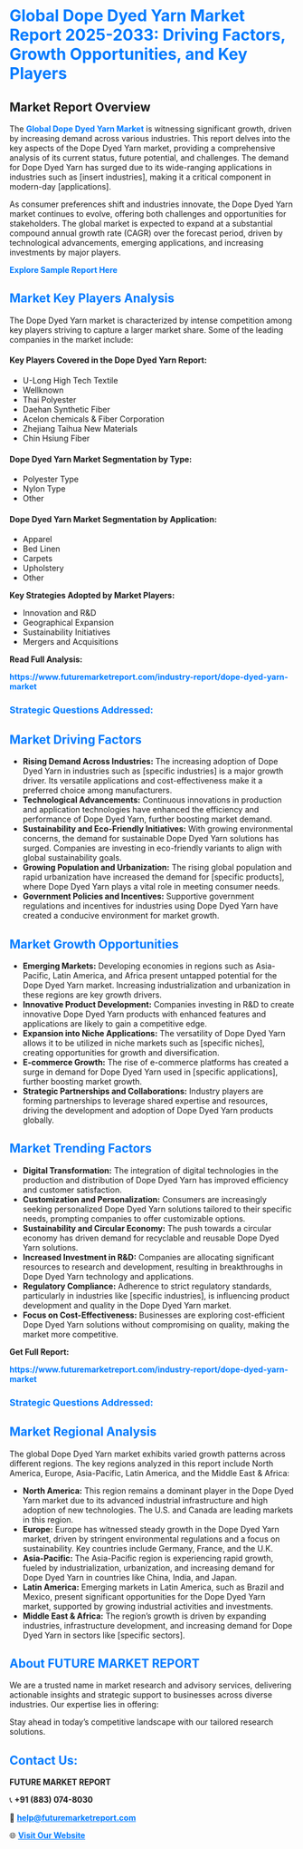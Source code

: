 <h1 style="color: #007BFF;">Global Dope Dyed Yarn Market Report 2025-2033: Driving Factors, Growth Opportunities, and Key Players</h1>

<section id="overview">
<h2>Market Report Overview</h2>
<p>The <a href="https://www.futuremarketreport.com/industry-report/dope-dyed-yarn-market" style="color: #007BFF; text-decoration: none;"><strong>Global Dope Dyed Yarn Market</strong></a> is witnessing significant growth, driven by increasing demand across various industries. This report delves into the key aspects of the Dope Dyed Yarn market, providing a comprehensive analysis of its current status, future potential, and challenges. The demand for Dope Dyed Yarn has surged due to its wide-ranging applications in industries such as [insert industries], making it a critical component in modern-day [applications].</p>
<p>As consumer preferences shift and industries innovate, the Dope Dyed Yarn market continues to evolve, offering both challenges and opportunities for stakeholders. The global market is expected to expand at a substantial compound annual growth rate (CAGR) over the forecast period, driven by technological advancements, emerging applications, and increasing investments by major players.</p>
</section>

<section id="overview">
<p><a href="https://www.futuremarketreport.com/request-sample/reportId=41559" style="color: #007BFF; text-decoration: none;"><strong>Explore Sample Report Here</strong></a></p>
</section>

<section id="key-players">
<h2 style="color: #007BFF;">Market Key Players Analysis</h2>
<p>The Dope Dyed Yarn market is characterized by intense competition among key players striving to capture a larger market share. Some of the leading companies in the market include:</p>
<h4>Key Players Covered in the Dope Dyed Yarn Report:</h4>
<ul><li>U-Long High Tech Textile</li><li>Wellknown</li><li>Thai Polyester</li><li>Daehan Synthetic Fiber</li><li>Acelon chemicals &amp; Fiber Corporation</li><li>Zhejiang Taihua New Materials</li><li>Chin Hsiung Fiber</li></ul>
<h4>Dope Dyed Yarn Market Segmentation by Type:</h4>
<ul><li>Polyester Type</li><li>Nylon Type</li><li>Other</li></ul>

<h4>Dope Dyed Yarn Market Segmentation by Application:</h4>
<ul><li>Apparel</li><li>Bed Linen</li><li>Carpets</li><li>Upholstery</li><li>Other</li></ul>
<p><strong>Key Strategies Adopted by Market Players:</strong></p>
<ul>
<li>Innovation and R&D</li>
<li>Geographical Expansion</li>
<li>Sustainability Initiatives</li>
<li>Mergers and Acquisitions</li>
</ul>
</section>

<section>
<p><strong>Read Full Analysis: </strong></p><a href="https://www.futuremarketreport.com/industry-report/dope-dyed-yarn-market" style="color: #007BFF; text-decoration: none;"><strong>https://www.futuremarketreport.com/industry-report/dope-dyed-yarn-market</strong></a>
<h3 style="color: #007BFF;">Strategic Questions Addressed:</h3>
</section>

<section id="driving-factors">
<h2 style="color: #007BFF;">Market Driving Factors</h2>
<ul>
<li><strong>Rising Demand Across Industries:</strong> The increasing adoption of Dope Dyed Yarn in industries such as [specific industries] is a major growth driver. Its versatile applications and cost-effectiveness make it a preferred choice among manufacturers.</li>
<li><strong>Technological Advancements:</strong> Continuous innovations in production and application technologies have enhanced the efficiency and performance of Dope Dyed Yarn, further boosting market demand.</li>
<li><strong>Sustainability and Eco-Friendly Initiatives:</strong> With growing environmental concerns, the demand for sustainable Dope Dyed Yarn solutions has surged. Companies are investing in eco-friendly variants to align with global sustainability goals.</li>
<li><strong>Growing Population and Urbanization:</strong> The rising global population and rapid urbanization have increased the demand for [specific products], where Dope Dyed Yarn plays a vital role in meeting consumer needs.</li>
<li><strong>Government Policies and Incentives:</strong> Supportive government regulations and incentives for industries using Dope Dyed Yarn have created a conducive environment for market growth.</li>
</ul>
</section>

<section id="growth-opportunities">
<h2 style="color: #007BFF;">Market Growth Opportunities</h2>
<ul>
<li><strong>Emerging Markets:</strong> Developing economies in regions such as Asia-Pacific, Latin America, and Africa present untapped potential for the Dope Dyed Yarn market. Increasing industrialization and urbanization in these regions are key growth drivers.</li>
<li><strong>Innovative Product Development:</strong> Companies investing in R&D to create innovative Dope Dyed Yarn products with enhanced features and applications are likely to gain a competitive edge.</li>
<li><strong>Expansion into Niche Applications:</strong> The versatility of Dope Dyed Yarn allows it to be utilized in niche markets such as [specific niches], creating opportunities for growth and diversification.</li>
<li><strong>E-commerce Growth:</strong> The rise of e-commerce platforms has created a surge in demand for Dope Dyed Yarn used in [specific applications], further boosting market growth.</li>
<li><strong>Strategic Partnerships and Collaborations:</strong> Industry players are forming partnerships to leverage shared expertise and resources, driving the development and adoption of Dope Dyed Yarn products globally.</li>
</ul>
</section>

<section id="trending-factors">
<h2 style="color: #007BFF;">Market Trending Factors</h2>
<ul>
<li><strong>Digital Transformation:</strong> The integration of digital technologies in the production and distribution of Dope Dyed Yarn has improved efficiency and customer satisfaction.</li>
<li><strong>Customization and Personalization:</strong> Consumers are increasingly seeking personalized Dope Dyed Yarn solutions tailored to their specific needs, prompting companies to offer customizable options.</li>
<li><strong>Sustainability and Circular Economy:</strong> The push towards a circular economy has driven demand for recyclable and reusable Dope Dyed Yarn solutions.</li>
<li><strong>Increased Investment in R&D:</strong> Companies are allocating significant resources to research and development, resulting in breakthroughs in Dope Dyed Yarn technology and applications.</li>
<li><strong>Regulatory Compliance:</strong> Adherence to strict regulatory standards, particularly in industries like [specific industries], is influencing product development and quality in the Dope Dyed Yarn market.</li>
<li><strong>Focus on Cost-Effectiveness:</strong> Businesses are exploring cost-efficient Dope Dyed Yarn solutions without compromising on quality, making the market more competitive.</li>
</ul>
</section>

<section>
<p><strong>Get Full Report: </strong></p><a href="https://www.futuremarketreport.com/industry-report/dope-dyed-yarn-market" style="color: #007BFF; text-decoration: none;"><strong>https://www.futuremarketreport.com/industry-report/dope-dyed-yarn-market</strong></a>
<h3 style="color: #007BFF;">Strategic Questions Addressed:</h3>
</section>


<section id="regional-analysis">
<h2 style="color: #007BFF;">Market Regional Analysis</h2>
<p>The global Dope Dyed Yarn market exhibits varied growth patterns across different regions. The key regions analyzed in this report include North America, Europe, Asia-Pacific, Latin America, and the Middle East & Africa:</p>
<ul>
<li><strong>North America:</strong> This region remains a dominant player in the Dope Dyed Yarn market due to its advanced industrial infrastructure and high adoption of new technologies. The U.S. and Canada are leading markets in this region.</li>
<li><strong>Europe:</strong> Europe has witnessed steady growth in the Dope Dyed Yarn market, driven by stringent environmental regulations and a focus on sustainability. Key countries include Germany, France, and the U.K.</li>
<li><strong>Asia-Pacific:</strong> The Asia-Pacific region is experiencing rapid growth, fueled by industrialization, urbanization, and increasing demand for Dope Dyed Yarn in countries like China, India, and Japan.</li>
<li><strong>Latin America:</strong> Emerging markets in Latin America, such as Brazil and Mexico, present significant opportunities for the Dope Dyed Yarn market, supported by growing industrial activities and investments.</li>
<li><strong>Middle East & Africa:</strong> The region’s growth is driven by expanding industries, infrastructure development, and increasing demand for Dope Dyed Yarn in sectors like [specific sectors].</li>
</ul>
</section>

<footer>
<h2 style="color: #007BFF;">About FUTURE MARKET REPORT</h2>
<p>We are a trusted name in market research and advisory services, delivering actionable insights and strategic support to businesses across diverse industries. Our expertise lies in offering:</p>

<p>Stay ahead in today’s competitive landscape with our tailored research solutions.</p>

<h2 style="color: #007BFF;">Contact Us:</h2>
<p><strong>FUTURE MARKET REPORT</strong></p>
<p>📞 <strong>+91 (883) 074-8030</strong></p>
<p>📧 <strong><a href="mailto:help@futuremarketreport.com" style="color: #007BFF;">help@futuremarketreport.com</a></strong></p>
<p>🌐 <strong><a href="https://www.futuremarketreport.com/" style="color: #007BFF;">Visit Our Website</a></strong></p>
</footer>